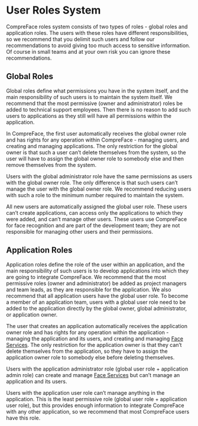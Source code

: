 # User Roles System

CompreFace roles system consists of two types of roles - global roles and application roles. 
The users with these roles have different responsibilities, 
so we recommend that you delimit such users and follow our recommendations to avoid giving too much access to sensitive information. 
Of course in small teams and at your own risk you can ignore these recommendations.

## Global Roles

Global roles define what permissions you have in the system itself, and the main responsibility of such users is to maintain the system itself. 
We recommend that the most permissive (owner and administrator) roles be added to technical support employees. 
Then there is no reason to add such users to applications as they still will have all permissions within the application.

In CompreFace, the first user automatically receives the global owner role and has rights for any operation within CompreFace - 
managing users, and creating and managing applications. 
The only restriction for the global owner is that such a user can’t delete themselves from the system, 
so the user will have to assign the global owner role to somebody else and then remove themselves from the system.

Users with the global administrator role have the same permissions as users with the global owner role. 
The only difference is that such users can’t manage the user with the global owner role. 
We recommend reducing users with such a role to the minimum number required to maintain the system.

All new users are automatically assigned the global user role. These users can’t create applications, 
can access only the applications to which they were added, and can’t manage other users. 
These users use CompreFace for face recognition and are part of the development team; 
they are not responsible for managing other users and their permissions.

## Application Roles

Application roles define the role of the user within an application, 
and the main responsibility of such users is to develop applications into which they are going to integrate CompreFace. 
We recommend that the most permissive roles (owner and administrator) be added as project managers and team leads, 
as they are responsible for the application. We also recommend that all application users have the global user role. 
To become a member of an application team, users with a global user role need to be added to the application directly by the global owner, 
global administrator, or application owner.

The user that creates an application automatically receives the application owner role and has rights for any operation within the application - 
managing the application and its users, and creating and managing [Face Services](Face-services-and-plugins.md). 
The only restriction for the application owner is that they can’t delete themselves from the application, 
so they have to assign the application owner role to somebody else before deleting themselves.

Users with the application administrator role (global user role + application admin role) 
can create and manage [Face Services](Face-services-and-plugins.md) but can’t manage an application and its users.

Users with the application user role can’t manage anything in the application. This is the least permissive role 
(global user role + application user role), but this provides enough information to integrate CompreFace with any other application, 
so we recommend that most CompreFace users have this role.